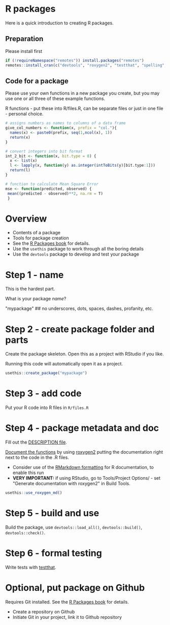 # R packages

Here is a quick introduction to creating R packages. 

## Preparation

Please install first

```R
if (!requireNamespace("remotes")) install.packages("remotes") 
remotes::install_cran(c("devtools", "roxygen2", "testthat", "spelling", "usethis", "pkgdown"))

```

## Code for a package 

Please use your own functions in a new package you create, but you may use one or all three of these example functions. 

R functions - put these into R/files.R, can be separate files or just in one file - personal choice. 

```R
# assigns numbers as names to columns of a data frame
give_col_numbers <- function(x, prefix = "col."){
  names(x) <- paste0(prefix, seq(1,ncol(x), 1))
  return(x)
}

# convert integers into bit format
int_2_bit <- function(x, bit.type = 8) { 
  x <- list(x)
  l <- lapply(x, function(y) as.integer(intToBits(y)[bit.type:1]))
  return(l)
}

# function to calculate Mean Square Error
mse <- function(predicted, observed) {
 mean((predicted - observed)**2, na.rm = T)   
 }
```

# Overview

* Contents of a package
* Tools for package creation
* See the [R Packages book](http://r-pkgs.had.co.nz/) for details. 
* Use the `usethis` package to work through all the boring details
* Use the `devtools` package to develop and test your package

# Step 1 - name

This is the hardest part. 

What is your package *name*?  

"mypackage"   ## no underscores, dots, spaces, dashes, profanity, etc. 

# Step 2 - create package folder and parts

Create the package skeleton. Open this as a project with RStudio if you like. 

Running this code will automatically open it as a project. 

```R
usethis::create_package("mypackage")
```

# Step 3 - add code

Put your R code into R files in  `R/files.R`

# Step 4 - package metadata and doc

Fill out the [DESCRIPTION file](http://r-pkgs.had.co.nz/description.html). 

[Document the functions](http://r-pkgs.had.co.nz/man.html) by using [roxygen2](https://roxygen2.r-lib.org/) putting the documentation right next to the code in the .R files. 

* Consider use of the [RMarkdown formatting](https://cran.r-project.org/web/packages/roxygen2/vignettes/markdown.html) for R documentation, to enable this run
* **VERY IMPORTANT:** if using RStudio, go to Tools/Project Options/ - set "Generate documentation with roxygen2" in Build Tools. 


```R
usethis::use_roxygen_md()
```


# Step 5 - build and use

Build the package, use `devtools::load_all()`, `devtools::build()`, `devtools::check()`. 

# Step 6 - formal testing

Write tests with [testthat](https://testthat.r-lib.org/). 


# Optional, put package on Github

Requires Git installed. See the [R Packages book](http://r-pkgs.had.co.nz/) for details. 

* Create a repository on Github
* Initiate Git in your project, link it to Github repository




